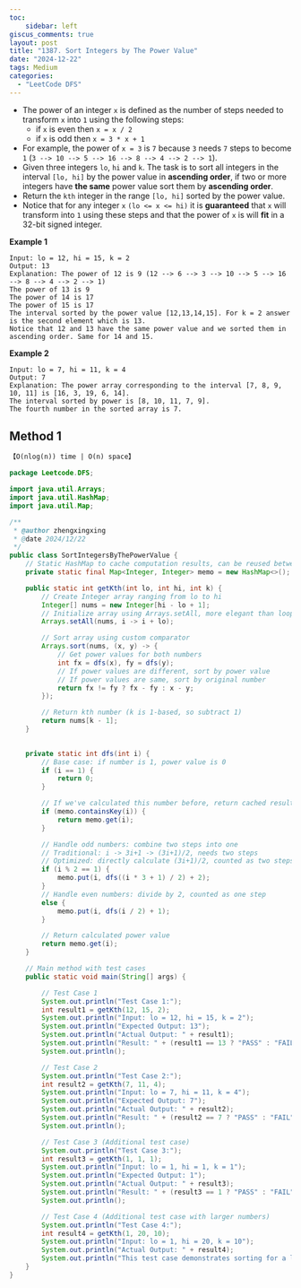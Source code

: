 ```yaml
---
toc:
    sidebar: left
giscus_comments: true
layout: post
title: "1387. Sort Integers by The Power Value"
date: "2024-12-22"
tags: Medium
categories:
  - "LeetCode DFS"
---
```


- The power of an integer `x` is defined as the number of steps needed to transform `x` into `1` using the following steps:
    - if `x` is even then `x = x / 2`
    - if `x` is odd then `x = 3 * x + 1`
- For example, the power of `x = 3` is `7` because `3` needs `7` steps to become `1` (`3 --> 10 --> 5 --> 16 --> 8 --> 4 --> 2 --> 1`).
- Given three integers `lo`, `hi` and `k`. The task is to sort all integers in the interval `[lo, hi]` by the power value in **ascending order**, if two or more integers have **the same** power value sort them by **ascending order**.
- Return the `kth` integer in the range `[lo, hi]` sorted by the power value.
- Notice that for any integer `x` `(lo <= x <= hi)` it is **guaranteed** that `x` will transform into `1` using these steps and that the power of `x` is will **fit** in a 32-bit signed integer.


**Example 1**

```
Input: lo = 12, hi = 15, k = 2
Output: 13
Explanation: The power of 12 is 9 (12 --> 6 --> 3 --> 10 --> 5 --> 16 --> 8 --> 4 --> 2 --> 1)
The power of 13 is 9
The power of 14 is 17
The power of 15 is 17
The interval sorted by the power value [12,13,14,15]. For k = 2 answer is the second element which is 13.
Notice that 12 and 13 have the same power value and we sorted them in ascending order. Same for 14 and 15.
```

**Example 2**

```
Input: lo = 7, hi = 11, k = 4
Output: 7
Explanation: The power array corresponding to the interval [7, 8, 9, 10, 11] is [16, 3, 19, 6, 14].
The interval sorted by power is [8, 10, 11, 7, 9].
The fourth number in the sorted array is 7.
```

## Method 1

```tex
【O(nlog(n)) time | O(n) space】
```

```java
package Leetcode.DFS;

import java.util.Arrays;
import java.util.HashMap;
import java.util.Map;

/**
 * @author zhengxingxing
 * @date 2024/12/22
 */
public class SortIntegersByThePowerValue {
    // Static HashMap to cache computation results, can be reused between multiple test cases
    private static final Map<Integer, Integer> memo = new HashMap<>();

    public static int getKth(int lo, int hi, int k) {
        // Create Integer array ranging from lo to hi
        Integer[] nums = new Integer[hi - lo + 1];
        // Initialize array using Arrays.setAll, more elegant than loop
        Arrays.setAll(nums, i -> i + lo);

        // Sort array using custom comparator
        Arrays.sort(nums, (x, y) -> {
            // Get power values for both numbers
            int fx = dfs(x), fy = dfs(y);
            // If power values are different, sort by power value
            // If power values are same, sort by original number
            return fx != fy ? fx - fy : x - y;
        });

        // Return kth number (k is 1-based, so subtract 1)
        return nums[k - 1];
    }

    
    private static int dfs(int i) {
        // Base case: if number is 1, power value is 0
        if (i == 1) {
            return 0;
        }

        // If we've calculated this number before, return cached result
        if (memo.containsKey(i)) {
            return memo.get(i);
        }

        // Handle odd numbers: combine two steps into one
        // Traditional: i -> 3i+1 -> (3i+1)/2, needs two steps
        // Optimized: directly calculate (3i+1)/2, counted as two steps
        if (i % 2 == 1) {
            memo.put(i, dfs((i * 3 + 1) / 2) + 2);
        }
        // Handle even numbers: divide by 2, counted as one step
        else {
            memo.put(i, dfs(i / 2) + 1);
        }

        // Return calculated power value
        return memo.get(i);
    }

    // Main method with test cases
    public static void main(String[] args) {

        // Test Case 1
        System.out.println("Test Case 1:");
        int result1 = getKth(12, 15, 2);
        System.out.println("Input: lo = 12, hi = 15, k = 2");
        System.out.println("Expected Output: 13");
        System.out.println("Actual Output: " + result1);
        System.out.println("Result: " + (result1 == 13 ? "PASS" : "FAIL"));
        System.out.println();

        // Test Case 2
        System.out.println("Test Case 2:");
        int result2 = getKth(7, 11, 4);
        System.out.println("Input: lo = 7, hi = 11, k = 4");
        System.out.println("Expected Output: 7");
        System.out.println("Actual Output: " + result2);
        System.out.println("Result: " + (result2 == 7 ? "PASS" : "FAIL"));
        System.out.println();

        // Test Case 3 (Additional test case)
        System.out.println("Test Case 3:");
        int result3 = getKth(1, 1, 1);
        System.out.println("Input: lo = 1, hi = 1, k = 1");
        System.out.println("Expected Output: 1");
        System.out.println("Actual Output: " + result3);
        System.out.println("Result: " + (result3 == 1 ? "PASS" : "FAIL"));
        System.out.println();

        // Test Case 4 (Additional test case with larger numbers)
        System.out.println("Test Case 4:");
        int result4 = getKth(1, 20, 10);
        System.out.println("Input: lo = 1, hi = 20, k = 10");
        System.out.println("Actual Output: " + result4);
        System.out.println("This test case demonstrates sorting for a larger range");
    }
}

```





